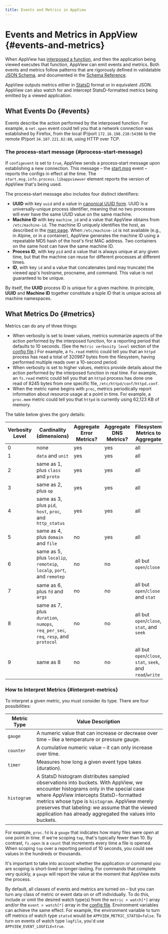 ```yaml
---
title: Events and Metrics in AppView
---
```


# Events and Metrics in AppView {#events-and-metrics}

When AppView has [interposed a function](/docs/how-works), and then the application being viewed executes that function, AppView can emit events and metrics. Both events and metrics follow patterns that are rigorously defined in validatable [JSON Schema](https://json-schema.org/), and documented in the [Schema Reference](/docs/schema-reference).

AppView outputs metrics either in [StatsD](https://github.com/statsd/statsd) format or in equivalent JSON. AppView can also watch for and intercept StatsD-formatted metrics being emitted by a viewed application.

## What Events Do {#events}

Events describe the action performed by the interposed function. For example, a `net.open` event could tell you that a network connection was established by Firefox, from the local IP/port `172.16.198.210:54388` to the remote IP/port `34.107.221.82:80`, using HTTP over TCP.

### The process‑start message {#process-start-message}

If `configevent` is set to `true`, AppView sends a process‑start message upon establishing a new connection. This message – the [start.msg](schema-reference#eventstartmsg) event – reports the configs in effect at the time. The `start.msg.info.process.libappviewver` element reports the version of AppView that's being used.

The process‑start message also includes four distinct identifiers:
  - **UUID** with key `uuid` and a value in [canonical UUID form](https://en.wikipedia.org/wiki/Universally_unique_identifier). UUID is a universally-unique process identifier, meaning that no two processes will ever have the same UUID value on the same machine.
  - **Machine ID** with key `machine_id` and a value that AppView obtains from `/etc/machine-id`. The machine ID uniquely identifies the host, as described in the [man page](https://man7.org/linux/man-pages/man5/machine-id.5.html). When `/etc/machine-id` is not available (e.g., in Alpine, or in a container), AppView generates the machine ID using a repeatable MD5 hash of the host's first MAC address. Two containers on the same host can have the same machine ID.
  - **Process ID**, with key `pid` and a value that is always unique at any given time, but that the machine can reuse for different processes at different times.
  - **ID**, with key `id` and a value that concatenates (and may truncate) the viewed app's hostname, procname, and command. This value is not guaranteed to be unique.

By itself, the **UUID** process ID is unique for a given machine. In principle, **UUID** and **Machine ID** together constitute a tuple ID that is unique across all machine namespaces.

## What Metrics Do {#metrics}

Metrics can do any of three things:
* When verbosity is set to lower values, metrics summarize aspects of the action performed by the interposed function, for a reporting period that defaults to 10 seconds. (See the `Metric verbosity level` section of the [config file](/docs/config-file).) For example, a `fs.read` metric could tell you that an `httpd` process has read a total of 320967 bytes from the filesystem, having performed multiple reads over a 10-second period.
* When verbosity is set to higher values, metrics provide details about the action performed by the interposed function in real time. For example, an `fs.read` metric could tell you that an `httpd` process has done one read of 8245 bytes from one specific file, `/etc/httpd/conf/httpd.conf`.
* When the metric name begins with `proc`, metrics periodically report information about resource usage at a point in time. For example, a `proc.mem` metric could tell you that `httpd` is currently using 62,123 KB of memory.

The table below gives the gory details:

| Verbosity Level | Cardinality (dimensions) | Aggregate Error Metrics? | Aggregate DNS Metrics? | Filesystem Metrics to Aggregate | Network Metrics to Aggregate |
|-----|-----|-----|-----|-----|-----|
| 0 | none | yes | yes | all | all |
| 1 | `data` and `unit` | yes | yes | all | all |
| 2 | same as 1, plus `class` and `proto` | yes | yes | all | all |
| 3 | same as 2, plus `op` | yes | yes | all | all |
| 4 | same as 3, plus `pid`, `host`, `proc`, and `http_status` | yes | yes | all | all |
| 5 | same as 4, plus `domain` and `file` | no | yes | all | all |
| 6 | same as 5, plus `localip`, `remoteip`, `localp`, `port`, and `remotep` | no | no | all but `open`/`close` | all |
| 7 | same as 6, plus `fd` and `args` | no | no | all but `open`/`close` and `stat` | all but `connect` |
| 8 | same as 7, plus `duration`, `numops`, `req_per_sec`, `req`, `resp`, and `protocol` | no | no | all but `open`/`close`, `stat`, and `seek` | same as 7 |
| 9 | same as 8 | no | no | all but `open`/`close`, `stat`, `seek`, and `read`/`write` | all but `connect` and `send`/`recv` |
  
### How to Interpret Metrics {#interpret-metrics}

To interpret a given metric, you must consider its type. There are four possibilities:  

| Metric Type | Value Description |
|-------------|-------------------|
| `gauge` | A numeric value that can increase or decrease over time – like a temperature or pressure gauge. |
| `counter` | A cumulative numeric value – it can only increase over time. |
| `timer` | Measures how long a given event type takes (duration). |
| `histogram` | A StatsD histogram distributes sampled observations into buckets. With AppView, we encounter histograms only in the special case where AppView intercepts StatsD-formatted metrics whose type is `histogram`. AppView merely preserves that labeling: we assume that the viewed application has already aggregated the values into buckets. |

For example, `proc.fd` is a `gauge` that indicates how many files were open at one point in time. If we're scoping `top`, that's typically fewer than 10. By contrast, `fs.open` is a `count` that increments every time a file is opened. When scoping `top` over a reporting period of 10 seconds, you could see values in the hundreds or thousands.

It's important to take into account whether the application or command you are scoping is short-lived or longer-lasting. For commands that complete very quickly, a `gauge` will report the value at the moment that AppView exits the process.

By default, all classes of events and metrics are turned on – but you can turn any class of metric or event data on or off individually. To do this, include or omit the desired watch type(s) from the `metric > watch[*]` array and/or the `event > watch[*]` array in the [config file](/docs/config-file). Environment variables can achieve the same effect. For example, the environment variable to turn off metrics of watch type `statsd` would be `APPVIEW_METRIC_STATSD=false`. To turn on events of watch type `logfile`, you'd use `APPVIEW_EVENT_LOGFILE=true`.
